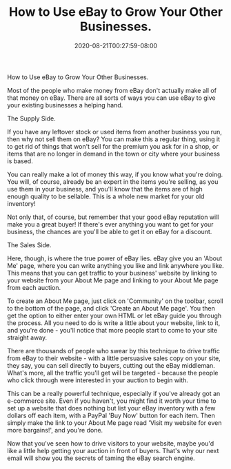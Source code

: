 ﻿---
title: "How to Use eBay to Grow Your Other Businesses."
date: 2020-08-21T00:27:59-08:00
description: "40 ebay articles Tips for Web Success"
featured_image: "/images/40 ebay articles.jpg"
tags: ["40 ebay articles"]
---

How to Use eBay to Grow Your Other Businesses.

Most of the people who make money from eBay don't actually make all of that money on eBay. There are all sorts of ways you can use eBay to give your existing businesses a helping hand.

The Supply Side.

If you have any leftover stock or used items from another business you run, then why not sell them on eBay? You can make this a regular thing, using it to get rid of things that won't sell for the premium you ask for in a shop, or items that are no longer in demand in the town or city where your business is based.

You can really make a lot of money this way, if you know what you're doing. You will, of course, already be an expert in the items you're selling, as you use them in your business, and you'll know that the items are of high enough quality to be sellable. This is a whole new market for your old inventory!

Not only that, of course, but remember that your good eBay reputation will make you a great buyer! If there's ever anything you want to get for your business, the chances are you'll be able to get it on eBay for a discount.

The Sales Side.

Here, though, is where the true power of eBay lies. eBay give you an 'About Me' page, where you can write anything you like and link anywhere you like. This means that you can get traffic to your business' website by linking to your website from your About Me page and linking to your About Me page from each auction.

To create an About Me page, just click on 'Community' on the toolbar, scroll to the bottom of the page, and click 'Create an About Me page'. You then get the option to either enter your own HTML or let eBay guide you through the process. All you need to do is write a little about your website, link to it, and you're done - you'll notice that more people start to come to your site straight away.

There are thousands of people who swear by this technique to drive traffic from eBay to their website - with a little persuasive sales copy on your site, they say, you can sell directly to buyers, cutting out the eBay middleman. What's more, all the traffic you'll get will be targeted - because the people who click through were interested in your auction to begin with.

This can be a really powerful technique, especially if you've already got an e-commerce site. Even if you haven't, you might find it worth your time to set up a website that does nothing but list your eBay inventory with a few dollars off each item, with a PayPal 'Buy Now' button for each item. Then simply make the link to your About Me page read 'Visit my website for even more bargains!', and you're done. 

Now that you've seen how to drive visitors to your website, maybe you'd like a little help getting your auction in front of buyers. That's why our next email will show you the secrets of taming the eBay search engine.

